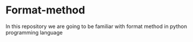 # Format-method
In this repository we are going to be familiar with format method in python programming language
